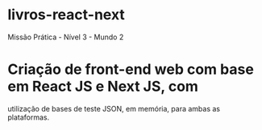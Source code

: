 # livros-react-next
Missão Prática - Nível 3 - Mundo 2
# Criação de front-end web com base em React JS e Next JS, com
utilização de bases de teste JSON, em memória, para ambas as
plataformas.
